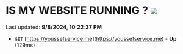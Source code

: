 # IS MY WEBSITE RUNNING ? [![](https://img.shields.io/static/v1?label=Sponsor&message=%E2%9D%A4&logo=GitHub&color=%23fe8e86)](https://github.com/sponsors/Youssef-Lehmam)

Last updated: **9/8/2024, 10:22:37 PM**

- `GET` [https://youssefservice.me](https://youssefservice.me) - **Up** (129ms)
